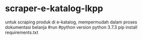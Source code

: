 # scraper-e-katalog-lkpp
untuk scraping produk di e-katalog, mempermudah dalam proses dokumentasi belanja
#run
#python version python 3.7.3
pip install requirements.txt
